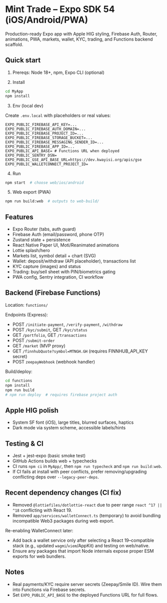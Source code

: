 # Mint Trade – Expo SDK 54 (iOS/Android/PWA)

Production-ready Expo app with Apple HIG styling, Firebase Auth, Router, animations, PWA, markets, wallet, KYC, trading, and Functions backend scaffold.

## Quick start

1) Prereqs: Node 18+, npm, Expo CLI (optional)

2) Install

```bash
cd MyApp
npm install
```

3) Env (local dev)

Create `.env.local` with placeholders or real values:

```
EXPO_PUBLIC_FIREBASE_API_KEY=...
EXPO_PUBLIC_FIREBASE_AUTH_DOMAIN=...
EXPO_PUBLIC_FIREBASE_PROJECT_ID=...
EXPO_PUBLIC_FIREBASE_STORAGE_BUCKET=...
EXPO_PUBLIC_FIREBASE_MESSAGING_SENDER_ID=...
EXPO_PUBLIC_FIREBASE_APP_ID=...
EXPO_PUBLIC_API_BASE= # Functions URL when deployed
EXPO_PUBLIC_SENTRY_DSN=
EXPO_PUBLIC_GSE_API_BASE_URL=https://dev.kwayisi.org/apis/gse
EXPO_PUBLIC_WALLETCONNECT_PROJECT_ID=
```

4) Run

```bash
npm start  # choose web/ios/android
```

5) Web export (PWA)

```bash
npm run build:web  # outputs to web-build/
```

## Features

- Expo Router (tabs, auth guard)
- Firebase Auth (email/password, phone OTP)
- Zustand state + persistence
- React Native Paper UI, Moti/Reanimated animations
- Lottie splash/hero
- Markets list, symbol detail + chart (SVG)
- Wallet: deposit/withdraw (API placeholder), transactions list
- KYC capture (images) and status
- Trading: buy/sell sheet with PIN/biometrics gating
- PWA config, Sentry integration, CI workflow

## Backend (Firebase Functions)

Location: `functions/`

Endpoints (Express):
- POST `/initiate-payment`, `/verify-payment`, `/withdraw`
- POST `/kyc/submit`, GET `/kyc/status`
- GET `/portfolio`, GET `/transactions`
- POST `/submit-order`
- GET `/market` (MVP proxy)
- GET `/finnhubQuote?symbol=MTNGH.GH` (requires FINNHUB_API_KEY secret)
- POST `zeepayWebhook` (webhook handler)

Build/deploy:

```bash
cd functions
npm install
npm run build
# npm run deploy  # requires firebase project auth
```

## Apple HIG polish

- System SF font (iOS), large titles, blurred surfaces, haptics
- Dark mode via system scheme, accessible labels/hints

## Testing & CI

- Jest + jest-expo (basic smoke test)
- GitHub Actions builds web + typechecks
- CI runs `npm ci` in `MyApp/`, then `npm run typecheck` and `npm run build:web`.
- If CI fails at install with peer conflicts, prefer removing/upgrading conflicting deps over `--legacy-peer-deps`.

## Recent dependency changes (CI fix)

- Removed `@lottiefiles/dotlottie-react` due to peer range `react ^17 || ^18` conflicting with React 19.
- Removed `app/services/walletConnect.ts` (temporary) to avoid bundling incompatible Web3 packages during web export.

Re-enabling WalletConnect later:
- Add back a wallet service only after selecting a React 19–compatible stack (e.g., updated `wagmi`/`viem`/AppKit) and testing on web/native.
- Ensure any packages that import Node internals expose proper ESM exports for web bundlers.

## Notes

- Real payments/KYC require server secrets (Zeepay/Smile ID). Wire them into Functions via Firebase secrets.
- Set `EXPO_PUBLIC_API_BASE` to the deployed Functions URL for full flows.
